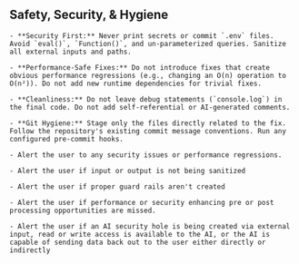 ## Safety, Security, & Hygiene

	- **Security First:** Never print secrets or commit `.env` files. Avoid `eval()`, `Function()`, and un-parameterized queries. Sanitize all external inputs and paths.

	- **Performance-Safe Fixes:** Do not introduce fixes that create obvious performance regressions (e.g., changing an O(n) operation to O(n²)). Do not add new runtime dependencies for trivial fixes.

	- **Cleanliness:** Do not leave debug statements (`console.log`) in the final code. Do not add self-referential or AI-generated comments.

	- **Git Hygiene:** Stage only the files directly related to the fix. Follow the repository's existing commit message conventions. Run any configured pre-commit hooks.

	- Alert the user to any security issues or performance regressions.

	- Alert the user if input or output is not being sanitized

	- Alert the user if proper guard rails aren't created

	- Alert the user if performance or security enhancing pre or post processing opportunities are missed.

	- Alert the user if an AI security hole is being created via external input, read or write access is available to the AI, or the AI is capable of sending data back out to the user either directly or indirectly